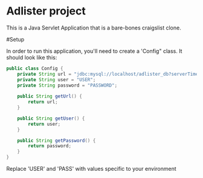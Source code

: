 # Adlister project

This is a Java Servlet Application that is a bare-bones craigslist clone.

#Setup

In order to run this application, you'll need to create a 'Config" class. 
It should look like this:

```java
public class Config {
    private String url = "jdbc:mysql://localhost/adlister_db?serverTimezone=UTC&useSSL=false";
    private String user = "USER";
    private String password = "PASSWORD";
    
    public String getUrl() {
        return url;
    }

    public String getUser() {
        return user;
    }

    public String getPassword() {
        return password;
    }
}
```

Replace 'USER' and 'PASS' with values specific to your environment